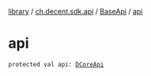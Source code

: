 [library](../../index.md) / [ch.decent.sdk.api](../index.md) / [BaseApi](index.md) / [api](./api.md)

# api

`protected val api: `[`DCoreApi`](../../ch.decent.sdk/-d-core-api/index.md)